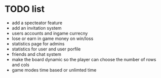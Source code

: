 # TODO list 
- add a specteator feature 
- add an invitation system 
- users accounts and ingame currecny 
- lose or earn in game money on win/loss
- statistics page for admins 
- statistics for user and user porfile 
- friends and chat system
- make the board dynamic so the player can choose the number of rows and cols 
- game modes time based or unlimted time 